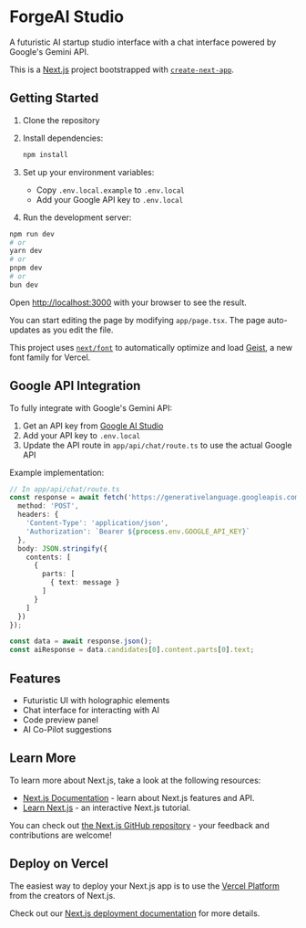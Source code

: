 # ForgeAI Studio

A futuristic AI startup studio interface with a chat interface powered by Google's Gemini API.

This is a [Next.js](https://nextjs.org) project bootstrapped with [`create-next-app`](https://nextjs.org/docs/app/api-reference/cli/create-next-app).

## Getting Started

1. Clone the repository
2. Install dependencies:
   ```bash
   npm install
   ```
3. Set up your environment variables:
   - Copy `.env.local.example` to `.env.local`
   - Add your Google API key to `.env.local`

4. Run the development server:

```bash
npm run dev
# or
yarn dev
# or
pnpm dev
# or
bun dev
```

Open [http://localhost:3000](http://localhost:3000) with your browser to see the result.

You can start editing the page by modifying `app/page.tsx`. The page auto-updates as you edit the file.

This project uses [`next/font`](https://nextjs.org/docs/app/building-your-application/optimizing/fonts) to automatically optimize and load [Geist](https://vercel.com/font), a new font family for Vercel.

## Google API Integration

To fully integrate with Google's Gemini API:

1. Get an API key from [Google AI Studio](https://makersuite.google.com/)
2. Add your API key to `.env.local`
3. Update the API route in `app/api/chat/route.ts` to use the actual Google API

Example implementation:

```typescript
// In app/api/chat/route.ts
const response = await fetch('https://generativelanguage.googleapis.com/v1beta/models/gemini-pro:generateContent', {
  method: 'POST',
  headers: {
    'Content-Type': 'application/json',
    'Authorization': `Bearer ${process.env.GOOGLE_API_KEY}`
  },
  body: JSON.stringify({
    contents: [
      {
        parts: [
          { text: message }
        ]
      }
    ]
  })
});

const data = await response.json();
const aiResponse = data.candidates[0].content.parts[0].text;
```

## Features

- Futuristic UI with holographic elements
- Chat interface for interacting with AI
- Code preview panel
- AI Co-Pilot suggestions

## Learn More

To learn more about Next.js, take a look at the following resources:

- [Next.js Documentation](https://nextjs.org/docs) - learn about Next.js features and API.
- [Learn Next.js](https://nextjs.org/learn) - an interactive Next.js tutorial.

You can check out [the Next.js GitHub repository](https://github.com/vercel/next.js) - your feedback and contributions are welcome!

## Deploy on Vercel

The easiest way to deploy your Next.js app is to use the [Vercel Platform](https://vercel.com/new?utm_medium=default-template&filter=next.js&utm_source=create-next-app&utm_campaign=create-next-app-readme) from the creators of Next.js.

Check out our [Next.js deployment documentation](https://nextjs.org/docs/app/building-your-application/deploying) for more details.
